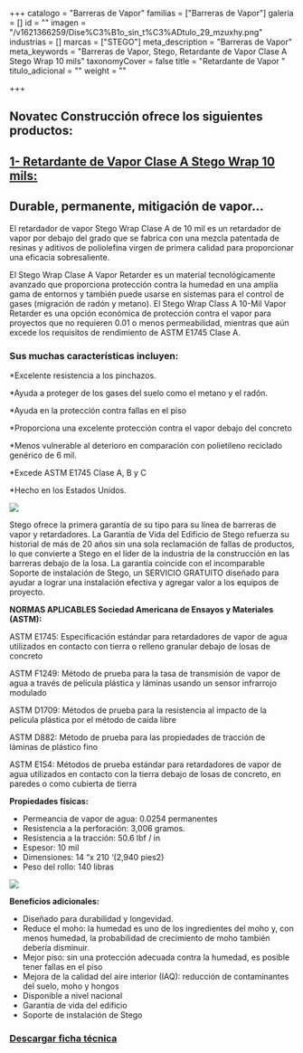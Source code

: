 +++
catalogo = "Barreras de Vapor"
familias = ["Barreras de Vapor"]
galeria = []
id = ""
imagen = "/v1621366259/Dise%C3%B1o_sin_t%C3%ADtulo_29_mzuxhy.png"
industrias = []
marcas = ["STEGO"]
meta_description = "Barreras de Vapor"
meta_keywords = "Barreras de Vapor, Stego, Retardante de Vapor Clase A Stego Wrap 10 mils"
taxonomyCover = false
title = "Retardante de Vapor "
titulo_adicional = ""
weight = ""

+++
## Novatec Construcción ofrece los siguientes productos:

## [**1- Retardante de Vapor Clase A Stego Wrap 10 mils:**](https://www.stegoindustries.com/products/vapor-retarder-10-mil-a) 

## Durable, permanente, mitigación de vapor…

El retardador de vapor Stego Wrap Clase A de 10 mil es un retardador de vapor por debajo del grado que se fabrica con una mezcla patentada de resinas y aditivos de poliolefina virgen de primera calidad para proporcionar una eficacia sobresaliente.

El Stego Wrap Clase A Vapor Retarder es un material tecnológicamente avanzado que proporciona protección contra la humedad en una amplia gama de entornos y también puede usarse en sistemas para el control de gases (migración de radón y metano). El Stego Wrap Class A 10-Mil Vapor Retarder es una opción económica de protección contra el vapor para proyectos que no requieren 0.01 o menos permeabilidad, mientras que aún excede los requisitos de rendimiento de ASTM E1745 Clase A.

### **Sus muchas características incluyen:**

\*Excelente resistencia a los pinchazos.

\*Ayuda a proteger de los gases del suelo como el metano y el radón.

\*Ayuda en la protección contra fallas en el piso

\*Proporciona una excelente protección contra el vapor debajo del concreto

\*Menos vulnerable al deterioro en comparación con polietileno reciclado genérico de 6 mil.

\*Excede ASTM E1745 Clase A, B y C

\*Hecho en los Estados Unidos.

![](https://res.cloudinary.com/drnun7bay/image/upload/v1621365578/barrera_stego_yniidd_yx9hrl.png)

Stego ofrece la primera garantía de su tipo para su línea de barreras de vapor y retardadores. La Garantía de Vida del Edificio de Stego refuerza su historial de más de 20 años sin una sola reclamación de fallas de productos, lo que convierte a Stego en el líder de la industria de la construcción en las barreras debajo de la losa. La garantía coincide con el incomparable Soporte de instalación de Stego, un SERVICIO GRATUITO diseñado para ayudar a lograr una instalación efectiva y agregar valor a los equipos de proyecto.

**NORMAS APLICABLES Sociedad Americana de Ensayos y Materiales (ASTM):**

ASTM E1745: Especificación estándar para retardadores de vapor de agua utilizados en contacto con tierra o relleno granular debajo de losas de concreto

ASTM F1249: Método de prueba para la tasa de transmisión de vapor de agua a través de película plástica y láminas usando un sensor infrarrojo modulado

ASTM D1709: Métodos de prueba para la resistencia al impacto de la película plástica por el método de caída libre

ASTM D882: Método de prueba para las propiedades de tracción de láminas de plástico fino

ASTM E154: Métodos de prueba estándar para retardadores de vapor de agua utilizados en contacto con la tierra debajo de losas de concreto, en paredes o como cubierta de tierra

**Propiedades físicas:**

* Permeancia de vapor de agua: 0.0254 permanentes
* Resistencia a la perforación: 3,006 gramos.
* Resistencia a la tracción: 50.6 lbf / in
* Espesor: 10 mil
* Dimensiones: 14 “x 210 ‘(2,940 pies2)
* Peso del rollo: 140 libras

  
![](https://res.cloudinary.com/drnun7bay/image/upload/v1621365603/barrera_vapor1_ob8mmi_sl13jj.png)

**Beneficios adicionales:**

* Diseñado para durabilidad y longevidad.
* Reduce el moho: la humedad es uno de los ingredientes del moho y, con menos humedad, la probabilidad de crecimiento de moho también debería disminuir.
* Mejor piso: sin una protección adecuada contra la humedad, es posible tener fallas en el piso
* Mejora de la calidad del aire interior (IAQ): reducción de contaminantes del suelo, moho y hongos
* Disponible a nivel nacional
* Garantía de vida del edificio
* Soporte de instalación de Stego

### [**Descargar ficha técnica**](https://synology01.novatec.cr:5001/d/f/566552274304811083)